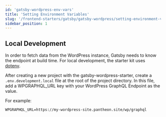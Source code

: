 ```yaml
---
id: 'gatsby-wordpress-env-vars'
title: 'Setting Environment Variables'
slug: '/frontend-starters/gatsby/gatsby-wordpress/setting-environment-variables'
sidebar_position: 1
---
```


## Local Development

In order to fetch data from the WordPress instance, Gatsby needs to know the
endpoint at build time. For local development, the starter kit uses
[dotenv](https://www.npmjs.com/package/dotenv).

After creating a new project with the gatsby-wordpress-starter, create a
`.env.development.local` file at the root of the project directory. In this
file, add a WPGRAPHQL_URL key with your WordPress GraphQL Endpoint as the value.

For example:

```
WPGRAPHQL_URL=https://my-wordpress-site.pantheon.site/wp/graphql
```
